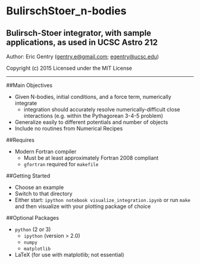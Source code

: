 # BulirschStoer_n-bodies
Bulirsch-Stoer integrator, with sample applications, as used in UCSC Astro 212
-------

Author: Eric Gentry   (gentry.e@gmail.com; egentry@ucsc.edu)   

Copyright (c) 2015
Licensed under the MIT License

-------

##Main Objectives
  - Given N-bodies, initial conditions, and a force term, numerically integrate
    - integration should accurately resolve numerically-difficult close interactions (e.g. within the Pythagorean 3-4-5 problem)
  - Generalize easily to different potentials and number of objects
  - Include no routines from Numerical Recipes

 

##Requires
  - Modern Fortran compiler
    - Must be at least approximately Fortran 2008 compliant
    - `gfortran` required for  `makefile`

##Getting Started
 - Choose an example
 - Switch to that directory
 - Either start: `ipython notebook visualize_integration.ipynb` or run `make` and then visualize with your plotting package of choice

##Optional Packages
  - `python` (2 or 3)
    - `ipython` (version > 2.0)
    - `numpy`
    - `matplotlib`
  - LaTeX (for use with matplotlib; not essential)
